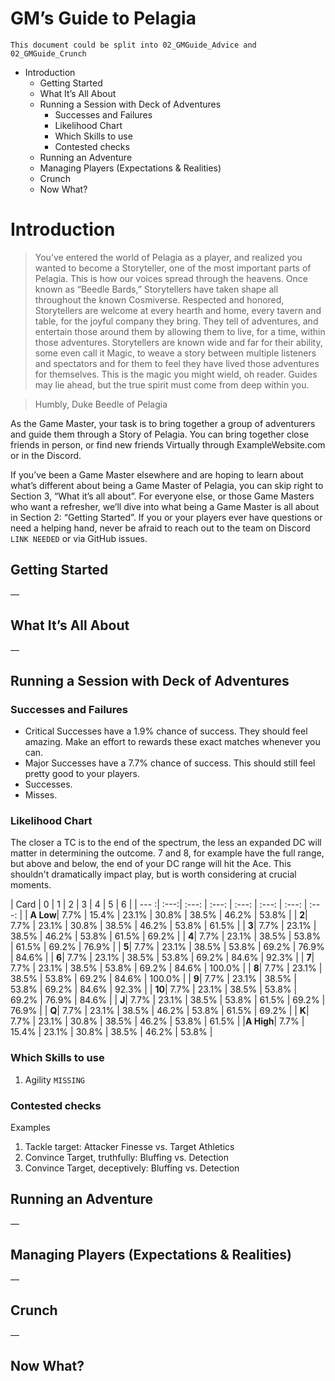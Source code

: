 # GM’s Guide to Pelagia

`This document could be split into 02_GMGuide_Advice and 02_GMGuide_Crunch`

<!-- MarkdownTOC -->

- Introduction
  - Getting Started
  - What It’s All About
  - Running a Session with Deck of Adventures
    - Successes and Failures
    - Likelihood Chart
    - Which Skills to use
    - Contested checks
  - Running an Adventure
  - Managing Players \(Expectations & Realities\)
  - Crunch
  - Now What?

<!-- /MarkdownTOC -->


# Introduction

> You’ve entered the world of Pelagia as a player, and realized you wanted to become a
Storyteller, one of the most important parts of Pelagia. This is how our voices spread
through the heavens. Once known as “Beedle Bards,” Storytellers have taken shape all
throughout the known Cosmiverse.
> Respected and honored, Storytellers are welcome at every hearth and home, every tavern
and table, for the joyful company they bring. They tell of adventures, and entertain
those around them by allowing them to live, for a time, within those adventures.
Storytellers are known wide and far for their ability, some even call it Magic, to weave
a story between multiple listeners and spectators and for them to feel they have lived
those adventures for themselves.
> This is the magic you might wield, oh reader. Guides may lie ahead, but the true spirit
must come from deep within you.

> Humbly,
> Duke Beedle of Pelagia

As the Game Master, your task is to bring together a group of adventurers and guide them
through a Story of Pelagia. You can bring together close friends in person, or find new
friends Virtually through ExampleWebsite.com or in the Discord.

If you’ve been a Game Master elsewhere and are hoping to learn about what’s different
about being a Game Master of Pelagia, you can skip right to Section 3, “What it’s all
about”. For everyone else, or those Game Masters who want a refresher, we’ll dive into
what being a Game Master is all about in Section 2: “Getting Started”. If you or your
players ever have questions or need a helping hand, never be afraid to reach out to the
team on Discord `LINK NEEDED` or via GitHub issues.


## Getting Started

—

## What It’s All About

—

## Running a Session with Deck of Adventures

### Successes and Failures

- Critical Successes have a 1.9% chance of success. They should feel amazing. Make an 
  effort to rewards these exact matches whenever you can.
- Major Successes have a 7.7% chance of success. This should still feel pretty good to
  your players. 
- Successes.
- Misses.

### Likelihood Chart

The closer a TC is to the end of the spectrum, the less an expanded DC will matter in 
determining the outcome. 7 and 8, for example have the full range, but above and below, 
the end of your DC range will hit the Ace. This shouldn't dramatically impact play, 
but is worth considering at crucial moments.

|     Card | 0    | 1     | 2     | 3     | 4     | 5     | 6      |
|     --- :| :---:| :---: | :---: | :---: | :---: | :---: | :---:  |
| **A Low**| 7.7% | 15.4% | 23.1% | 30.8% | 38.5% | 46.2% | 53.8%  |
|     **2**| 7.7% | 23.1% | 30.8% | 38.5% | 46.2% | 53.8% | 61.5%  |
|     **3**| 7.7% | 23.1% | 38.5% | 46.2% | 53.8% | 61.5% | 69.2%  |
|     **4**| 7.7% | 23.1% | 38.5% | 53.8% | 61.5% | 69.2% | 76.9%  |
|     **5**| 7.7% | 23.1% | 38.5% | 53.8% | 69.2% | 76.9% | 84.6%  |
|     **6**| 7.7% | 23.1% | 38.5% | 53.8% | 69.2% | 84.6% | 92.3%  |
|     **7**| 7.7% | 23.1% | 38.5% | 53.8% | 69.2% | 84.6% | 100.0% |
|     **8**| 7.7% | 23.1% | 38.5% | 53.8% | 69.2% | 84.6% | 100.0% |
|     **9**| 7.7% | 23.1% | 38.5% | 53.8% | 69.2% | 84.6% | 92.3%  |
|    **10**| 7.7% | 23.1% | 38.5% | 53.8% | 69.2% | 76.9% | 84.6%  |
|     **J**| 7.7% | 23.1% | 38.5% | 53.8% | 61.5% | 69.2% | 76.9%  |
|     **Q**| 7.7% | 23.1% | 38.5% | 46.2% | 53.8% | 61.5% | 69.2%  |
|     **K**| 7.7% | 23.1% | 30.8% | 38.5% | 46.2% | 53.8% | 61.5%  |
|**A High**| 7.7% | 15.4% | 23.1% | 30.8% | 38.5% | 46.2% | 53.8%  |

### Which Skills to use

1. Agility `MISSING`

### Contested checks

Examples
1. Tackle target: Attacker Finesse vs. Target Athletics
2. Convince Target, truthfully: Bluffing vs. Detection
3. Convince Target, deceptively: Bluffing vs. Detection

## Running an Adventure

—

## Managing Players (Expectations & Realities)

—

## Crunch

—

## Now What?
